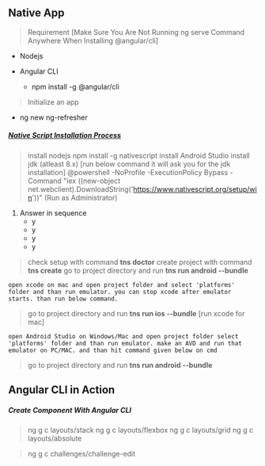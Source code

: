 ## Native App

> Requirement [Make Sure You Are Not Running ng serve Command Anywhere When Installing @angular/cli]

- Nodejs

- Angular CLI
  - npm install -g @angular/cli

> Initialize an app

- ng new ng-refresher

##### [Native Script Installation Process](https://docs.nativescript.org/angular/start/quick-setup#quick-setup)

> install nodejs
> npm install -g nativescript
> install Android Studio
> install jdk (atleast 8.x) [run below command it will ask you for the jdk installation]
> @powershell -NoProfile -ExecutionPolicy Bypass -Command "iex ((new-object net.webclient).DownloadString('https://www.nativescript.org/setup/win'))" (Run as Administrator)

1.  Answer in sequence
    - y
    - y
    - y
    - y

> check setup with command **tns doctor**
> create project with command **tns create**
> go to project directory and run **tns run android --bundle**

`open xcode on mac and open project folder and select 'platforms' folder and than run emulator. you can stop xcode after emulator starts. than run below command.`

> go to project directory and run **tns run ios --bundle** [run xcode for mac]

`open Android Studio on Windows/Mac and open project folder select 'platforms' folder and than run emulator. make an AVD and run that emulator on PC/MAC. and than hit command given below on cmd`

> go to project directory and run **tns run android --bundle**


## Angular CLI in Action

##### Create Component With Angular CLI

> ng g c layouts/stack
> ng g c layouts/flexbox
> ng g c layouts/grid
> ng g c layouts/absolute

> ng g c challenges/challenge-edit
